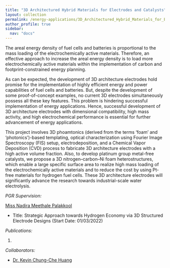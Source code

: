 ```yaml
---
title: "3D Architectured Hybrid Materials for Electrodes and Catalysts"
layout: collection
permalink: /energy-applications/3D_Architectured_Hybrid_Materials_for_Electrodes_and_Catalysts/
author_profile: true
sidebar:
  nav: "docs"
---
```


<!-- **{{page.title}}** -->

<!-- **Hydrogen fuel cells** -->
The areal energy density of fuel cells and batteries is proportional to the mass loading of the electrochemically active materials. Therefore, an effective approach to increase the areal energy density is to load more electrochemically active materials within the implementation of carbon and footprint-constrained energy planning. 

As can be expected, the development of 3D architecture electrodes hold promise for the implementation of highly efficient energy and power capabilities of fuel cells and batteries. But, despite the development of some proof-of-concept examples, no current 3D electrodes simultaneously possess all these key features. This problem is hindering successful implementation of energy applications. Hence, successful development of 3D architecture electrodes with dimensional compatibility, high mass activity, and high electrochemical performance is essential for further advancement of energy applications.

This project involves 3D phoamtonics (derived from the terms ‘foam’ and ‘photonics’)-based templating, optical characterization using Fourier Image Spectroscopy (FIS) setup, electrodeposition, and a Chemical Vapor Deposition (CVD) process to fabricate 3D architecture electrodes with a high active volume fraction. Also, to develop platinum group metal-free catalysts, we propose a 3D nitrogen–carbon–Ni foam heterostructures, which enable a large specific surface area to realize high mass loading of the electrochemically active materials and to reduce the cost by using Pt-free materials for hydrogen fuel cells. These 3D architecture electrodes will significantly advance the research towards industrial-scale water electrolysis.


*PGR Supervision:*

[Miss Nadira Meethale Palakkool](https://www.linkedin.com/in/nadira-hameed94/) 
* Title: Strategic Approach towards Hydrogen Economy via 3D Structured Electrode Designs (Start Date: 01/03/2022)

*Publications:*

1. 
   
*Collaborators:*

* [Dr. Kevin Chung-Che Huang](https://www.southampton.ac.uk/people/5x2czv/doctor-kevin-chung-che-huang)
